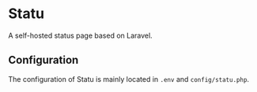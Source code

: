 # Statu

A self-hosted status page based on Laravel.

## Configuration

The configuration of Statu is mainly located in `.env` and `config/statu.php`.
